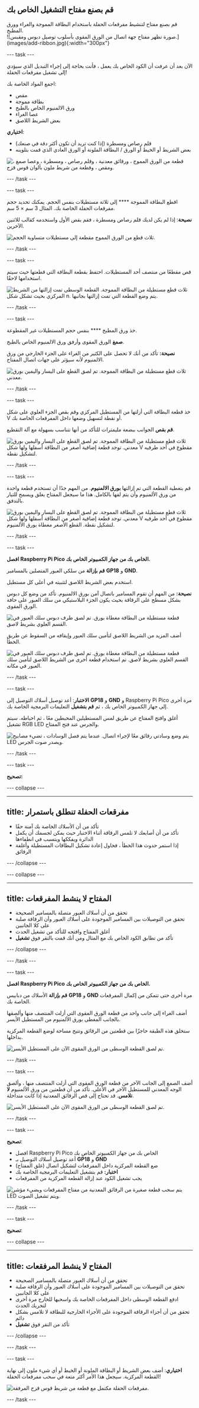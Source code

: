 ## قم بصنع مفتاح التشغيل الخاص بك

<div style="display: flex; flex-wrap: wrap">
<div style="flex-basis: 200px; flex-grow: 1; margin-right: 15px;">
قم بصنع مفتاح لتنشيط مفرقعات الحفلة باستخدام البطاقة المموجة والغراء وورق المطبخ.
</div>
<div>
![صورة تظهر مفتاح جهة اتصال من الورق المقوى بأسلوب توصيل دبوس ومقبس.](images/add-ribbon.jpg){:width="300px"}
</div>
</div>

--- task ---

الآن بعد أن عرفت أن الكود الخاص بك يعمل ، فأنت بحاجة إلى إجراء التبديل الذي سيؤدي إلى تشغيل مفرقعات الحفلة!

اجمع المواد الخاصة بك:

- مقص
- بطاقة مموجة
- ورق الالمنيوم الخاص بالطبخ
- عصا الغراء
- بعض الشريط اللاصق

**اختياري**:

- قلم رصاص ومسطرة (إذا كنت تريد أن تكون أكثر دقة في صنعك)
- بعض الشريط أو الخيط أو الورق / البطاقة الملونة أو الورق العادي الذي قمت بتلوينه

![قطعة من الورق المموج ، ورقائق معدنية ، وقلم رصاص ، ومسطرة ، وعصا صمغ ، ومقص ، وقطعة من شريط ملون بألوان قوس قزح.](images/switch-gather-materials.jpeg)

--- /task ---

--- task ---

اقطع البطاقة المموجة **** إلى ثلاثة مستطيلات بنفس الحجم. يمكنك تحديد حجم مفرقعات الحفلة الخاصة بك. المثال 3 سم × 5 سم.

**نصيحة**: إذا لم يكن لديك قلم رصاص ومسطرة ، فقم بقص الأول واستخدمه كقالب للاثنين الآخرين.

![ثلاث قطع من الورق المموج مقطعة إلى مستطيلات متساوية الحجم.](images/three-rectangles.jpg)

--- /task ---

--- task ---

قص مقطعًا من منتصف أحد المستطيلات. احتفظ بقطعة البطاقة التي قطعتها حيث سيتم استخدامها لاحقًا.

![ثلاث قطع مستطيلة من البطاقة المموجة. القطعة الوسطى تمت إزالتها من الشريط المركزي بحيث تشكل شكل n. يتم وضع القطعة التي تمت إزالتها بجانبها.](images/centre-cut.jpg)

--- /task ---

--- task ---

خذ ورق المطبخ **** بنفس حجم المستطيلات غير المقطوعة.

**صمغ** الورق المقوى وأرفق ورق الالمنيوم الخاص بالطبخ.

**نصيحة:** تأكد من أنك لا تحصل على الكثير من الغراء على الجزء الخارجي من ورق الالمنيوم لأنه سيؤثر على جهات اتصال المفتاح.

![ثلاث قطع مستطيلة من البطاقة المموجة. تم لصق القطع على اليسار واليمين بورق معدني.](images/add-foil.jpg)

--- /task ---

--- task ---

خذ قطعة البطاقة التي أزلتها من المستطيل المركزي وقم بقص الجزء العلوي على شكل V أو نقطة لتسهيل وضعها داخل المفرقعات الخاصة بك.

**قم بقص** الجوانب ببضعة مليمترات للتأكد من أنها تتناسب بسهولة مع آلة التقطيع.

![ثلاث قطع مستطيلة من البطاقة المموجة. تم لصق القطع على اليسار واليمين بورق معدني. توجد قطعة إضافية أصغر من البطاقة أسفلها ولها شكل V مقطوع في أحد طرفيه لتشكيل نقطة.](images/trim-piece.jpg)

--- /task ---

--- task ---

قم بتغطية القطعة التي تم إزالتها **بورق الالمنيوم**. من المهم جدًا أن تستخدم قطعة واحدة من ورق الألمنيوم وأن يتم لفها بالكامل. هذا ما سيجعل المفتاح يغلق ويسمح للتيار بالتدفق.

![ثلاث قطع مستطيلة من البطاقة المموجة. تم لصق القطع على اليسار واليمين بورق معدني. توجد قطعة إضافية أصغر من البطاقة أسفلها ولها شكل V مقطوع في أحد طرفيه لتشكيل نقطة. القطع الأصغر مغطاة بورق الألمنيوم.](images/foil-cover.gif)

--- /task ---

--- task ---

**افصل Raspberry Pi Pico الخاص بك من جهاز الكمبيوتر الخاص بك.**

**قم بإزالة** من سلكي العبور المتصلين بالمسامير **GP18** و **GND**.

استخدم بعض الشريط اللاصق لتثبيته في أعلى كل مستطيل.

**نصيحة:** من المهم أن تقوم المسامير باتصال آمن بورق الالمنيوم. تأكد من وضع كل دبوس بشكل مسطح على الرقاقة بحيث يكون الجزء البلاستيكي من سلك العبور على حافة الورق المقوى.

![قطعة مستطيلة من البطاقة مغطاة بورق. تم لصق طرف دبوس سلك العبور في القسم العلوي بشريط لاصق.](images/pin-sticky-tape-1.jpg)

أضف المزيد من الشريط اللاصق لتأمين سلك العبور وإيقافه من السقوط عن طريق الخطأ.

![قطعة مستطيلة من البطاقة مغطاة بورق. تم لصق طرف دبوس سلك العبور في القسم العلوي بشريط لاصق. تم استخدام قطعة أخرى من الشريط اللاصق لتأمين سلك العبور في مكانه.](images/pin-sticky-tape-2.jpg)

--- /task ---

--- task ---

**الاختبار**: أعد توصيل أسلاك التوصيل إلى **GP18** و **GND** و Raspberry Pi Pico مرة أخرى إلى جهاز الكمبيوتر الخاص بك ، ثم **قم بتشغيل** التعليمات البرمجية الخاصة بك.

أغلق وافتح المفتاح عن طريق لمس المستطيلين المحبطين معًا ، ثم احباطه. سيتم تشغيل RGB LED والجرس عند فتح المفتاح.

![يتم وضع وسادتي رقائق معًا لإجراء اتصال. عندما يتم فصل الوسادات ، تضيء مصابيح LED ويصدر صوت الجرس.](images/foil-pad-test.gif)

--- /task ---

--- task ---

**تصحيح:**

--- collapse ---

---
title: مفرقعات الحفلة تنطلق باستمرار
---

+ تأكد من أن الأسلاك الخاصة بك آمنة حقًا
+ تأكد من أن أصابعك لا تلمس الرقاقة أثناء الاختبار حيث يمكن لجسمك أن يكمل الدائرة ويفككها ويتسبب في انطفاءها
+ إذا استمر حدوث هذا الخطأ ، فحاول إعادة تشكيل البطاقات المستطيلة وأغلفة الرقائق

--- /collapse ---

--- collapse ---

---
title: المفتاح لا ينشط المفرقعات
---

+ تحقق من أن أسلاك العبور متصلة بالمسامير الصحيحة
+ تحقق من التوصيلات بين المسامير الموجودة على أسلاك العبور وأن الرقاقة صلبة على كلا الجانبين
+ أغلق المفتاح وافتحه للتأكد من تشغيل الحدث
+ تأكد من تطابق الكود الخاص بك مع المثال ومن أنك قمت بالنقر فوق **تشغيل**

--- /collapse ---

--- /task ---

--- task ---

**افصل Raspberry Pi Pico الخاص بك من جهاز الكمبيوتر الخاص بك.**

**قم بإزالة** الأسلاك من دبابيس **GP18** و **GND** مرة أخرى حتى تتمكن من إكمال المفرقعات الخاصة بك.

أضف الغراء إلى جانب واحد من قطعة الورق المقوى التي أزلت المنتصف منها وألصقها بالجانب المغطى بورق الألمنيوم من المستطيل الأيسر.

ستخلق هذه الطبقة حاجزًا بين قطعتين من الرقائق وتتيح مساحة لوضع القطعة المركزية بداخلها.

![تم لصق القطعة الوسطى من الورق المقوى الآن على المستطيل الأيسر.](images/glue-left.jpg)

--- /task ---

--- task ---

أضف الصمغ إلى الجانب الآخر من قطعة الورق المقوى التي أزلت المنتصف منها ، وألصق الوجه المعدني للمستطيل الآخر في الأعلى. تأكد من أن قطعتين من ورق الألمنيوم **لا تلامس**. قد تحتاج إلى قص الرقائق المعدنية إذا كانت متداخلة.

![تم لصق القطعة الوسطى من الورق المقوى الآن على المستطيل الأيسر.](images/glue-right.jpg)

--- /task ---

--- task ---

**تصحيح**:

- افصل Raspberry Pi Pico الخاص بك من جهاز الكمبيوتر الخاص بك
- أعد توصيل أسلاك التوصيل بـ **GP18** و **GND**
- ضع القطعة المركزية داخل المفرقعات لتشكيل اتصال (غلق المفتاح)
- **اختبار:** قم بتشغيل التعليمات البرمجية الخاصة بك
- يجب تشغيل الكود عند إزالة القطعة المركزية من المفرقعات

![يتم سحب قطعة صغيرة من الرقائق المعدنية من مفتاح المفرقعات ويضيء مؤشر LED ويتم تشغيل الصوت.](images/full-popper-test.gif)

--- /task ---

--- task ---

**تصحيح**:

--- collapse ---

---
title: المفتاح لا ينشط المرفقعات
---

+ تحقق من أن أسلاك العبور متصلة بالمسامير الصحيحة
+ تحقق من التوصيلات بين المسامير الموجودة على أسلاك العبور وأن الرقاقة صلبة على كلا الجانبين
+ ادفع القطعة الوسطى داخل المفرقعات الخاصة بك واسحبها للخارج مرة أخرى لتحريك الحدث
+ تحقق من أن أجزاء الرقاقة الموجودة على الأجزاء الخارجية للبطاقة لا تلامس بشكل دائم
+ تأكد من النقر فوق **تشغيل**

--- /collapse ---

--- /task ---

--- task ---

**اختياري**: أضف بعض الشريط أو البطاقة الملونة أو الخيط أو أي شيء ملون إلى نهاية القطعة المركزية. سيجعل هذا الأمر أكثر متعة في سحب مفرقعات الحفلة!

![مفرقعات الحفلة مكتمل مع قطعة من شريط قوس قزح المرفقة.](images/add-ribbon.jpg)

--- /task ---
